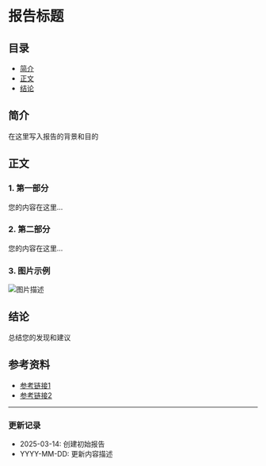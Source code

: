 # 报告标题

## 目录
- [简介](#简介)
- [正文](#正文)
- [结论](#结论)

## 简介
在这里写入报告的背景和目的

## 正文
### 1. 第一部分
您的内容在这里...

### 2. 第二部分
您的内容在这里...

### 3. 图片示例
![图片描述](图片URL)

## 结论
总结您的发现和建议

## 参考资料
- [参考链接1](URL)
- [参考链接2](URL)

---
### 更新记录
- 2025-03-14: 创建初始报告
- YYYY-MM-DD: 更新内容描述
```
